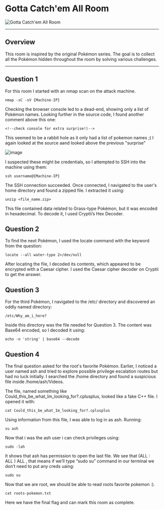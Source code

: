 # Gotta Catch'em All Room

![Gotta Catch'em All Room](https://tryhackme-images.s3.amazonaws.com/room-icons/bcaba4ace2cd7264819139cec6677ebe.jpeg)



---

## Overview  
This room is inspired by the original Pokémon series. The goal is to collect all the Pokémon hidden throughout the room by solving various challenges.

---

## Question 1

For this room I started with an nmap scan on the attack machine.

```
nmap -sC -sV {Machine-IP}
```
Checking the browser console led to a dead-end, showing only a list of Pokémon names. Looking further in the source code, I found another comment above this one:
```
<!--check console for extra surprise!)--> 
```
This seemed to be a rabbit hole as it only had a list of pokemon names ;(
I again looked at the source aand looked above the previous "surprise"

![image](https://user-images.githubusercontent.com/71709864/220814080-0b063f36-5633-4bc3-9bdf-a2ab4db83550.png)

I suspected these might be credentials, so I attempted to SSH into the machine using them:
```
ssh username@{Machine-IP}
```

The SSH connection succeeded. Once connected, I navigated to the user's home directory and found a zipped file. I extracted it using:


```
unzip <file_name.zip>
```

This file contained data related to Grass-type Pokémon, but it was encoded in hexadecimal. To decode it, I used Cryptii’s Hex Decoder.



## Question 2

To find the next Pokémon, I used the locate command with the keyword from the question:
```
locate --all water-type 2>/dev/null
```

After locating the file, I decoded its contents, which appeared to be encrypted with a Caesar cipher. I used the Caesar cipher decoder on Cryptii to get the answer.


## Question 3

For the third Pokémon, I navigated to the /etc/ directory and discovered an oddly named directory:
```
/etc/Why_am_i_here?
```
Inside this directory was the file needed for Question 3. The content was Base64 encoded, so I decoded it using:

```
echo -n 'string' | base64 --decode
```

## Question 4 

The final question asked for the root's favorite Pokémon. Earlier, I noticed a user named ash and tried to explore possible privilege escalation routes but had no luck initially. I searched the /home directory and found a suspicious file inside /home/ash/Videos.

The file, named something like Could_this_be_what_Im_looking_for?.cplusplus, looked like a fake C++ file. I opened it with:

```
cat Could_this_be_what_Im_looking_for?.cplusplus
```

Using information from this file, I was able to log in as ash. Running:

```
su ash
```
Now that i was the ash user i can check privileges using:

```
sudo -lah
```
It shows that ash has permission to open the last file.  We see that (ALL : ALL ) ALL , that means if we’ll type “sudo su” command in our terminal we don’t need to put any creds uaing:
```
sudo su
```
Now that we are root, we should be able to read roots favorite pokemon :).
```
cat roots-pokemon.txt
```

Here we have the final flag and can mark this room as complete. 

